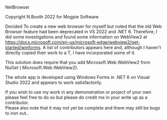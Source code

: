 NetBrowser

Copyright N.Booth 2022 for Mogpie Software

Decided To create a new web browser for myself but noted that the old Web Browser feature had been deprecated in VS 2022 and .NET 6.
Therefore, I did some investigations and found some information on WebView2 at https://docs.microsoft.com/en-us/microsoft-edge/webview2/get-started/winforms.
A list of contributors appears here and, although I haven't directly copied their work to a T, I have incorporated some of it. 

This solution does require that you add Microsoft.Web.WebView2 from NuGet (<TOOLS> <Manage NuGet> Microsoft.Web.WebView2).

The whole app is developed using Windows Forms in .NET 6 on Visual Studio 2022 and appears to work satisfactorily. 

If you wish to use my work in any demonstration or project of your own please feel free to do so but please do credit me in your write up as a contributor.  
Please also note that it may not yet be complete and there may still be bugs to iron out..